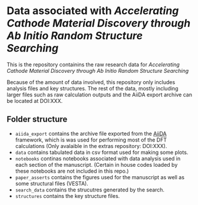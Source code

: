 # Data associated with *Accelerating Cathode Material Discovery through Ab Initio Random Structure Searching*

This is the repository containins the raw research data for *Accelerating Cathode Material Discovery through Ab Initio Random Structure Searching*

Because of the amount of data involved, this repository only includes analysis files and key structures. 
The rest of the data, mostly including larger files such as raw calculation outputs and the AiiDA export archive can be located at DOI:XXX.

## Folder structure

- `aiida_export` contains the archive file exported from the [AiiDA](https://www.aiida.net) framework, which is was used for performing most of the DFT calculations (Only avalaible in the extras repository: DOI:XXX).  
- `data` contains tabulated data in csv format used for making some plots.
- `notebooks` continas notebooks associated with data analysis used in each section of the manuscript. (Certain in house codes loaded by these notebooks are not included in this repo.)
- `paper_asserts` contains the figures used for the manuscript as well as some structural files (VESTA).
- `search_data` contains the strucutres generated by the search.
- `structures` contains the key structure files.
